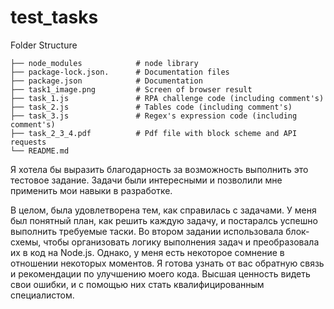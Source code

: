 # test_tasks
Folder Structure
```
├── node_modules            # node library 
├── package-lock.json.      # Documentation files 
├── package.json            # Documentation  
├── task1_image.png         # Screen of browser result
├── task_1.js               # RPA challenge code (including comment's)
├── task_2.js               # Tables code (including comment's)
├── task_3.js               # Regex's expression code (including comment's)
├── task_2_3_4.pdf          # Pdf file with block scheme and API requests
└── README.md
```
Я хотела бы выразить благодарность за возможность выполнить это тестовое задание. 
Задачи были интересными и позволили мне применить мои навыки в разработке.

В целом, была удовлетворена тем, как справилась с задачами. У меня был понятный план, как решить каждую задачу,
и постаралсь успешно выполнить требуемые таски. 
Во втором задании использовала блок-схемы, чтобы организовать логику выполнения задач и преобразовала их в код на Node.js.
Однако, у меня есть некоторое сомнение в отношении некоторых моментов. Я готова узнать от вас обратную связь и рекомендации
по улучшению моего кода.
Высшая ценность видеть свои ошибки, и с помощью них стать квалифицированным специалистом.

